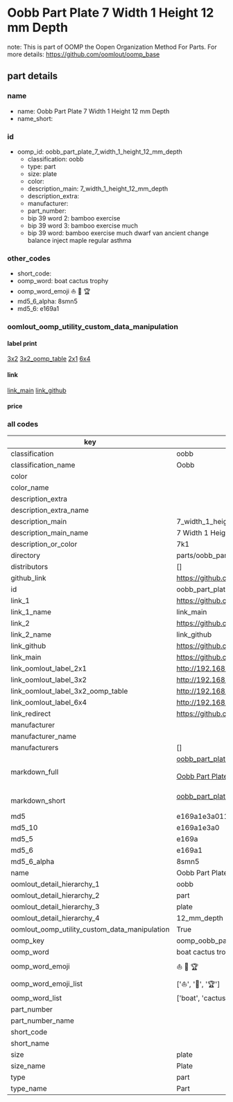 # Oobb Part Plate 7 Width 1 Height 12 mm Depth  

note: This is part of OOMP the Oopen Organization Method For Parts. For more details: https://github.com/oomlout/oomp_base

##  part details
  







### name
* name: Oobb Part Plate 7 Width 1 Height 12 mm Depth
* name_short: 
### id
* oomp_id: oobb_part_plate_7_width_1_height_12_mm_depth
  * classification: oobb
  * type: part
  * size: plate
  * color: 
  * description_main: 7_width_1_height_12_mm_depth
  * description_extra: 
  * manufacturer: 
  * part_number: 
  * bip 39 word 2: bamboo exercise
  * bip 39 word 3: bamboo exercise much
  * bip 39 word: bamboo exercise much dwarf van ancient change balance inject maple regular asthma

### other_codes
* short_code: 
* oomp_word: boat cactus trophy
* oomp_word_emoji :boat: :cactus: :trophy:
* md5_6_alpha: 8smn5
* md5_6: e169a1






### oomlout_oomp_utility_custom_data_manipulation
#### label print
[3x2](http://192.168.1.245:1112/?label=oomp%208smn5)
[3x2_oomp_table](http://192.168.1.108:1112/?label=oomp%208smn5)
[2x1](http://192.168.1.242:1112/?label=oomp%208smn5)
[6x4](http://192.168.1.55:1112/?label=oomp%208smn5)    

#### link

[link_main](https://github.com/oomlout/oomlout_oomp_version_1_messy/tree/main/parts/oobb_part_plate_7_width_1_height_12_mm_depth) [link_github](https://github.com/oomlout/oomlout_oomp_version_1_messy/tree/main/parts/oobb_part_plate_7_width_1_height_12_mm_depth)                             

#### price







### all codes 
| key | value |  
| --- | --- |  
| classification | oobb |  
| classification_name | Oobb |  
| color |  |  
| color_name |  |  
| description_extra |  |  
| description_extra_name |  |  
| description_main | 7_width_1_height_12_mm_depth |  
| description_main_name | 7 Width 1 Height 12 mm Depth |  
| description_or_color | 7k1 |  
| directory | parts/oobb_part_plate_7_width_1_height_12_mm_depth |  
| distributors | [] |  
| github_link | https://github.com/oomlout/oomlout_oomp_part_src/tree/main/parts/oobb_part_plate_7_width_1_height_12_mm_depth |  
| id | oobb_part_plate_7_width_1_height_12_mm_depth |  
| link_1 | https://github.com/oomlout/oomlout_oomp_version_1_messy/tree/main/parts/oobb_part_plate_7_width_1_height_12_mm_depth |  
| link_1_name | link_main |  
| link_2 | https://github.com/oomlout/oomlout_oomp_version_1_messy/tree/main/parts/oobb_part_plate_7_width_1_height_12_mm_depth |  
| link_2_name | link_github |  
| link_github | https://github.com/oomlout/oomlout_oomp_version_1_messy/tree/main/parts/oobb_part_plate_7_width_1_height_12_mm_depth |  
| link_main | https://github.com/oomlout/oomlout_oomp_version_1_messy/tree/main/parts/oobb_part_plate_7_width_1_height_12_mm_depth |  
| link_oomlout_label_2x1 | http://192.168.1.242:1112/?label=oomp%208smn5 |  
| link_oomlout_label_3x2 | http://192.168.1.245:1112/?label=oomp%208smn5 |  
| link_oomlout_label_3x2_oomp_table | http://192.168.1.108:1112/?label=oomp%208smn5 |  
| link_oomlout_label_6x4 | http://192.168.1.55:1112/?label=oomp%208smn5 |  
| link_redirect | https://github.com/oomlout/oomlout_oomp_version_1_messy/tree/main/parts/oobb_part_plate_7_width_1_height_12_mm_depth |  
| manufacturer |  |  
| manufacturer_name |  |  
| manufacturers | [] |  
| markdown_full | [oobb_part_plate_7_width_1_height_12_mm_depth](none)<br>[](none)<br>[Oobb Part Plate 7 Width 1 Height 12 Mm Depth](none)<br><br> |  
| markdown_short | [oobb_part_plate_7_width_1_height_12_mm_depth](none)<br><br> |  
| md5 | e169a1e3a011a4c42278944b2213d090 |  
| md5_10 | e169a1e3a0 |  
| md5_5 | e169a |  
| md5_6 | e169a1 |  
| md5_6_alpha | 8smn5 |  
| name | Oobb Part Plate 7 Width 1 Height 12 mm Depth |  
| oomlout_detail_hierarchy_1 | oobb |  
| oomlout_detail_hierarchy_2 | part |  
| oomlout_detail_hierarchy_3 | plate |  
| oomlout_detail_hierarchy_4 | 12_mm_depth |  
| oomlout_oomp_utility_custom_data_manipulation | True |  
| oomp_key | oomp_oobb_part_plate_7_width_1_height_12_mm_depth |  
| oomp_word | boat cactus trophy |  
| oomp_word_emoji | :boat: :cactus: :trophy: |  
| oomp_word_emoji_list | [':boat:', ':cactus:', ':trophy:'] |  
| oomp_word_list | ['boat', 'cactus', 'trophy'] |  
| part_number |  |  
| part_number_name |  |  
| short_code |  |  
| short_name |  |  
| size | plate |  
| size_name | Plate |  
| type | part |  
| type_name | Part |  
